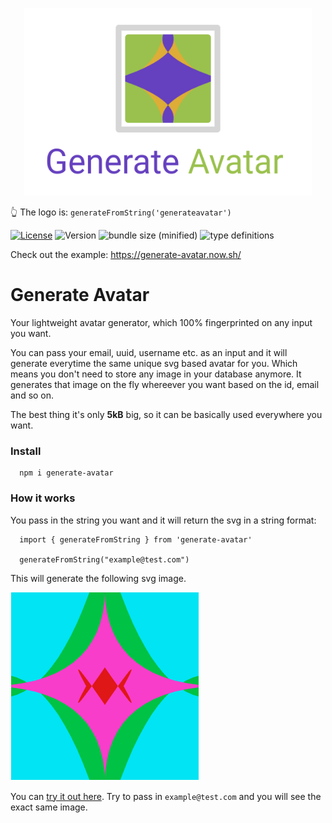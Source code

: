 <p align="center">
  <img width="460" height="300" src="logo.png">
</p>

👆 The logo is: `generateFromString('generateavatar')`

[![License](https://img.shields.io/npm/l/generate-avatar.svg?style=flat-square)](http://opensource.org/licenses/MIT)
![Version](https://img.shields.io/npm/v/generate-avatar.svg?style=flat-square)
![bundle size (minified)](https://img.shields.io/bundlephobia/min/generate-avatar.svg?style=flat-square)
![type definitions](https://img.shields.io/npm/types/generate-avatar.svg?style=flat-square)

Check out the example: https://generate-avatar.now.sh/

# Generate Avatar

Your lightweight avatar generator, which 100% fingerprinted on any input you want.

You can pass your email, uuid, username etc. as an input and it will generate everytime the same unique svg based avatar for you.
Which means you don't need to store any image in your database anymore.
It generates that image on the fly whereever you want based on the id, email and so on.

The best thing it's only **5kB** big, so it can be basically used everywhere you want.

### Install

```
  npm i generate-avatar
```

### How it works

You pass in the string you want and it will return the svg in a string format:

```
  import { generateFromString } from 'generate-avatar'

  generateFromString("example@test.com")
```

This will generate the following svg image.

![](example.png)

You can [try it out here](https://generate-avatar.now.sh/). Try to pass in `example@test.com` and you will see the exact same image.
